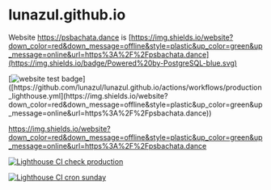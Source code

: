 # lunazul.github.io

Website https://psbachata.dance is [https://img.shields.io/website?down_color=red&down_message=offline&style=plastic&up_color=green&up_message=online&url=https%3A%2F%2Fpsbachata.dance](https://img.shields.io/badge/Powered%20by-PostgreSQL-blue.svg)

[![website test badge]([https://github.com/lunazul/lunazul.github.io/actions/workflows/production_lighthouse.yml/badge.svg?branch=production](https://img.shields.io/website?down_color=red&down_message=offline&style=plastic&up_color=green&up_message=online&url=https%3A%2F%2Fpsbachata.dance))]([https://github.com/lunazul/lunazul.github.io/actions/workflows/production_lighthouse.yml](https://img.shields.io/website?down_color=red&down_message=offline&style=plastic&up_color=green&up_message=online&url=https%3A%2F%2Fpsbachata.dance))


https://img.shields.io/website?down_color=red&down_message=offline&style=plastic&up_color=green&up_message=online&url=https%3A%2F%2Fpsbachata.dance

[![Lighthouse CI check production](https://github.com/lunazul/lunazul.github.io/actions/workflows/production_lighthouse.yml/badge.svg?branch=production)](https://github.com/lunazul/lunazul.github.io/actions/workflows/production_lighthouse.yml)

[![Lighthouse CI cron sunday](https://github.com/lunazul/lunazul.github.io/actions/workflows/cron_lighthouse_sunday.yml/badge.svg?branch=production)](https://github.com/lunazul/lunazul.github.io/actions/workflows/cron_lighthouse_sunday.yml)
